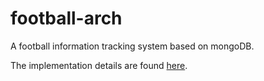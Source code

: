 # football-arch

A football information tracking system based on mongoDB.

The implementation details are found [here](./DOCUMENTATION.pdf).
